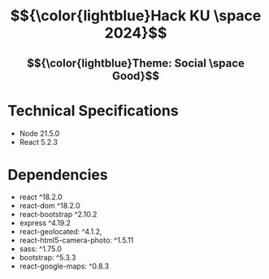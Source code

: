 # $${\color{lightblue}Hack KU \space 2024}$$  
## $${\color{lightblue}Theme: Social \space Good}$$ 



# Technical Specifications
* Node 21.5.0
* React 5.2.3

# Dependencies
* react ^18.2.0
* react-dom ^18.2.0
* react-bootstrap ^2.10.2
* express ^4.19.2
* react-geolocated: ^4.1.2,
* react-html5-camera-photo: ^1.5.11
* sass: ^1.75.0
* bootstrap: ^5.3.3
* react-google-maps: ^0.8.3
